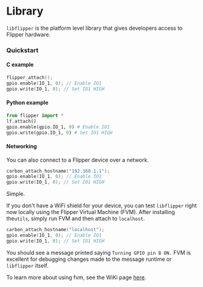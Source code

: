 # Library

`libflipper` is the platform level library that gives developers access to
Flipper hardware.

### Quickstart

#### C example

```c
flipper_attach();
gpio.enable(IO_1, 0); // Enable IO1
gpio.write(IO_1, 0); // Set IO1 HIGH
```

#### Python example

```python
from flipper import *
lf.attach()
gpio.enable(gpio.IO_1, 0) # Enable IO1
gpio.write(gpio.IO_1, 0) # Set IO1 HIGH
```

#### Networking

You can also connect to a Flipper device over a network.

```c
carbon_attach_hostname("192.168.1.1");
gpio.enable(IO_1, 0); // Enable IO1
gpio.write(IO_1, 0); // Set IO1 HIGH
```

Simple.

If you don't have a WiFi shield for your device, you can test `libflipper`
right now locally using the Flipper Virtual Machine (FVM). After installing
the`utils`, simply run FVM and then attach to `localhost`.

```c
carbon_attach_hostname("localhost");
gpio.enable(IO_1, 0); // Enable IO1
gpio.write(IO_1, 0); // Set IO1 HIGH
```

You should see a message printed saying `Turning GPIO pin 8 ON.` FVM is
excellent for debugging changes made to the message runtime or `libflipper`
itself.

To learn more about using fvm, see the WiKi page
[here](https://github.com/georgemorgan/flipper/wiki/Flipper-Virtual-Machine).
